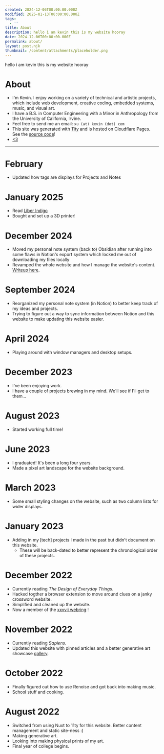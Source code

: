```yaml
---
created: 2024-12-06T00:00:00.000Z
modified: 2025-01-13T00:00:00.000Z
tags:
  - ''
title: About
description: hello i am kevin this is my website hooray
date: 2024-12-06T00:00:00.000Z
permalink: about/
layout: post.njk
thumbnail: /content/attachments/placeholder.png
---
```


hello i am kevin this is my website hooray

# About
* I'm Kevin. I enjoy working on a variety of technical and artistic projects, which include web development, creative coding, embedded systems, music, and visual art.
* I have a B.S. in Computer Engineering with a Minor in Anthropology from the University of California, Irvine.
* Feel free to send me an email: `xu (at) kxvin (dot) com`
* This site was generated with [11ty](https://www.11ty.dev/) and is hosted on Cloudflare Pages. See the [source code](https://github.com/k-xvin/kxvin)!
* [<3](https://sushi-aa.github.io/)

---
# February
* Updated how tags are displays for Projects and Notes
# January 2025
* Read [Liber Indigo](undefined)
* Bought and set up a 3D printer!

# December 2024
* Moved my personal note system (back to) Obsidian after running into some flaws in Notion's export system which locked me out of downloading my files locally
* Revamped the whole website and how I manage the website's content. [Writeup here](/december-2024-website-revamp).

# September 2024
* Reorganized my personal note system (in Notion) to better keep track of my ideas and projects.
* Trying to figure out a way to sync information between Notion and this website to make updating this website easier.

# April 2024
* Playing around with window managers and desktop setups.

# December 2023
* I've been enjoying work.
* I have a couple of projects brewing in my mind. We'll see if I'll get to them...

# August 2023
* Started working full time!

# June 2023
* I graduated! It's been a long four years.
* Made a pixel art landscape for the website background.

# March 2023
* Some small styling changes on the website, such as two column lists for wider displays.

# January 2023
* Adding in my [tech] projects I made in the past but didn't document on this website.
    * These will be back-dated to better represent the chronological order of these projects.

# December 2022
* Currently reading <i>The Design of Everyday Things</i>.
* Hacked togther a browser extension to move around clues on a janky crossword website.
* Simplified and cleaned up the website.
* Now a member of the [xxvvii webring](https://webring.xxiivv.com/#random) !

# November 2022
* Currently reading <i>Sapiens</i>.
* Updated this website with pinned articles and a better generative art showcase [gallery](https://gallery.kxvin.com).

# October 2022
* Finally figured out how to use Renoise and got back into making music.
* School stuff and cooking.

# August 2022
* Switched from using Nuxt to 11ty for this website. Better content management and static site-ness :)
* Making generative art.
* Looking into making physical prints of my art.
* Final year of college begins.
